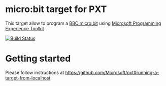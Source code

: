 # micro:bit target for PXT

This target allow to program a [BBC micro:bit](https://www.microbit.co.uk/) using 
[Microsoft Programming Experience Toolkit](https://github.com/Microsoft/pxt).

[![Build Status](https://travis-ci.org/Microsoft/pxt-microbit.svg?branch=master)](https://travis-ci.org/Microsoft/pxt-microbit)

# Getting started

Please follow instructions at https://github.com/Microsoft/pxt#running-a-target-from-localhost 
